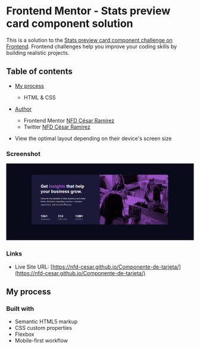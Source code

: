 # Frontend Mentor - Stats preview card component solution

This is a solution to the [Stats preview card component challenge on Frontend](https://www.frontendmentor.io/challenges/stats-preview-card-component-8JqbgoU62). Frontend challenges help you improve your coding skills by building realistic projects. 

## Table of contents

- [My process](#my-process)
  - HTML & CSS
- [Author](#author)
  - Frontend Mentor [NFD César Ramírez](https://www.frontendmentor.io/profile/NFD-cesar)
  - Twitter [NFD César Ramírez](https://twitter.com/nfd_cesar)

- View the optimal layout depending on their device's screen size

### Screenshot

![](./images/Captura-component.PNG)

### Links

- Live Site URL: [https://nfd-cesar.github.io/Componente-de-tarjeta/](https://nfd-cesar.github.io/Componente-de-tarjeta/)

## My process

### Built with

- Semantic HTML5 markup
- CSS custom properties
- Flexbox
- Mobile-first workflow